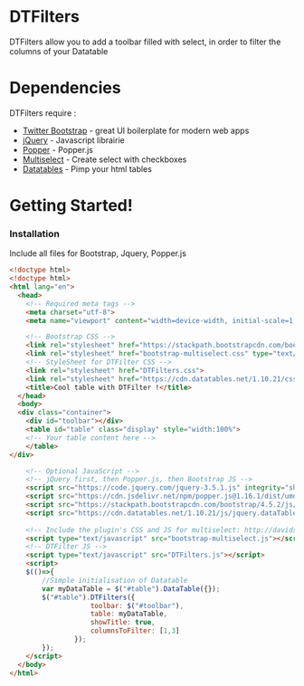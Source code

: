 # DTFilters

DTFilters allow you to add a toolbar filled with select, in order to filter the columns of your Datatable
# Dependencies
DTFilters require :
* [Twitter Bootstrap] - great UI boilerplate for modern web apps
* [jQuery] - Javascript librairie
* [Popper] - Popper.js
* [Multiselect] - Create select with checkboxes
* [Datatables] - Pimp your html tables
# Getting Started!
### Installation


Include all files for Bootstrap, Jquery, Popper.js

```html
<!doctype html>
<!doctype html>
<html lang="en">
  <head>
    <!-- Required meta tags -->
    <meta charset="utf-8">
    <meta name="viewport" content="width=device-width, initial-scale=1, shrink-to-fit=no">

    <!-- Bootstrap CSS -->
    <link rel="stylesheet" href="https://stackpath.bootstrapcdn.com/bootstrap/4.5.2/css/bootstrap.min.css" integrity="sha384-JcKb8q3iqJ61gNV9KGb8thSsNjpSL0n8PARn9HuZOnIxN0hoP+VmmDGMN5t9UJ0Z" crossorigin="anonymous">
    <link rel="stylesheet" href="bootstrap-multiselect.css" type="text/css"/>
    <!-- StyleSheet for DTFilter CSS -->
    <link rel="stylesheet" href="DTFilters.css">
    <link rel="stylesheet" href="https://cdn.datatables.net/1.10.21/css/jquery.dataTables.min.css">
    <title>Cool table with DTFilter !</title>
  </head>
  <body>
  <div class="container">
    <div id="toolbar"></div>
    <table id="table" class="display" style="width:100%">
    <!-- Your table content here -->
    </table>
</div>

    <!-- Optional JavaScript -->
    <!-- jQuery first, then Popper.js, then Bootstrap JS -->
    <script src="https://code.jquery.com/jquery-3.5.1.js" integrity="sha256-QWo7LDvxbWT2tbbQ97B53yJnYU3WhH/C8ycbRAkjPDc=" crossorigin="anonymous"></script>
    <script src="https://cdn.jsdelivr.net/npm/popper.js@1.16.1/dist/umd/popper.min.js" integrity="sha384-9/reFTGAW83EW2RDu2S0VKaIzap3H66lZH81PoYlFhbGU+6BZp6G7niu735Sk7lN" crossorigin="anonymous"></script>
    <script src="https://stackpath.bootstrapcdn.com/bootstrap/4.5.2/js/bootstrap.min.js" integrity="sha384-B4gt1jrGC7Jh4AgTPSdUtOBvfO8shuf57BaghqFfPlYxofvL8/KUEfYiJOMMV+rV" crossorigin="anonymous"></script>
	<script src="https://cdn.datatables.net/1.10.21/js/jquery.dataTables.min.js"></script>
 
    <!-- Include the plugin's CSS and JS for multiselect: http://davidstutz.de/bootstrap-multiselect/#getting-started -->
    <script type="text/javascript" src="bootstrap-multiselect.js"></script>
    <!-- DTFilter JS -->
    <script type="text/javascript" src="DTFilters.js"></script>
    <script>
    $(()=>{
        //Simple initialisation of Datatable
        var myDataTable = $("#table").DataTable({});
        $("#table").DTFilters({
                    toolbar: $("#toolbar"),
                    table: myDataTable,
                    showTitle: true,
                    columnsToFilter: [1,3]
                });
        });
    </script>
  </body>
</html>
```



   [Twitter Bootstrap]: <http://twitter.github.com/bootstrap/>
   [jQuery]: <http://jquery.com>
   [Popper]: <https://popper.js.org/>
   [Multiselect]: <http://davidstutz.de/bootstrap-multiselect/#getting-started>
   [Datatables]: <https://datatables.net/>

